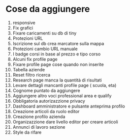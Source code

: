 # Cose da aggiungere

1. responsive
2. Fix grafici
3. Fixare caricamenti su db di tiny
4. Protezioni URL
5. Iscrizione sul db crea marcatore sulla mappa
6. Protezioni cambio URL manuale
7. I badge corsi in base al prezzo e tipo corso 
8. Alcuni fix profile page
9. Fixare profile page cose quando non inserite
10. Tabella aziende
11. Reset filtro ricerca
12. Research page manca la quantità di risultati
13. Levare dettagli mancanti profile page ( scuola, eta)
14. Cognome puntato da aggiungere
15. Aggiungere altro voci professional area e qualify
16. Obbligatoria autorizazzione privacy
18. Dashboard amministratore e pulsante anteprima profilo
19. Creazione articoli da ruolo editor
20. Creazione profilo azienda
21. Organizazzione dare livello editor per creare articoli
22. Annunci di lavoro sezione
23. Style da rifare
